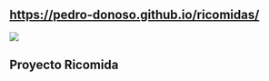 ## https://pedro-donoso.github.io/ricomidas/

![](https://user-images.githubusercontent.com/68760595/128600981-a28fc9be-61ab-4ce7-985f-c5445b7e3ddf.PNG)

## Proyecto Ricomida
